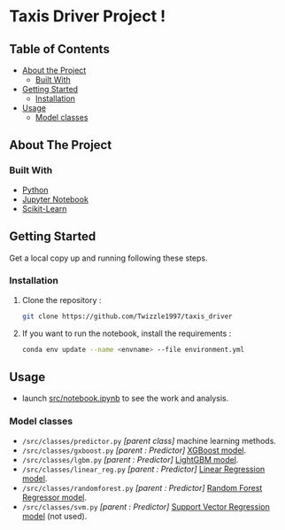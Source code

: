 # Taxis Driver Project ! 

<!-- TABLE OF CONTENTS -->
## Table of Contents

* [About the Project](#about-the-project)
  * [Built With](#built-with)
* [Getting Started](#getting-started)
  * [Installation](#installation)
* [Usage](#usage)
  * [Model classes](#model-classes)

<!-- ABOUT THE PROJECT -->
## About The Project

### Built With

* [Python](https://www.python.org/)
* [Jupyter Notebook](https://jupyter.org/)
* [Scikit-Learn](https://scikit-learn.org/stable/)

<!-- GETTING STARTED -->
## Getting Started

Get a local copy up and running following these steps.

### Installation

1. Clone the repository :

    ```sh
    git clone https://github.com/Twizzle1997/taxis_driver
    ```
    
2. If you want to run the notebook, install the requirements : 
    ```sh
    conda env update --name <envname> --file environment.yml
    ```


<!-- USAGE EXAMPLES -->
## Usage

* launch [src/notebook.ipynb](https://github.com/Twizzle1997/taxis_driver/blob/main/src/notebook.ipynb) to see the work and analysis.  

### Model classes
* ```/src/classes/predictor.py``` *[parent class]* machine learning methods.  
* ```/src/classes/gxboost.py``` *[parent : Predictor]* [XGBoost model](https://xgboost.readthedocs.io/en/latest/).   
* ```/src/classes/lgbm.py``` *[parent : Predictor]* [LightGBM model](https://lightgbm.readthedocs.io/en/latest/).  
* ```/src/classes/linear_reg.py``` *[parent : Predictor]* [Linear Regression model](https://scikit-learn.org/stable/modules/generated/sklearn.linear_model.LinearRegression.html).  
* ```/src/classes/randomforest.py``` *[parent : Predictor]* [Random Forest Regressor model](https://scikit-learn.org/stable/modules/generated/sklearn.ensemble.RandomForestRegressor.html).  
* ```/src/classes/svm.py``` *[parent : Predictor]* [Support Vector Regression model](https://scikit-learn.org/stable/modules/generated/sklearn.svm.SVR.html) (not used).  
